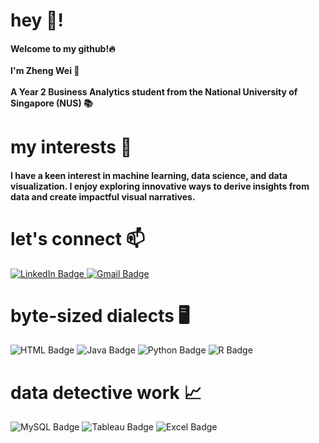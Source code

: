 <h1 align="left">hey 👋!</h1>
<h4 align="left">Welcome to my github!🔥<br><br>
I'm Zheng Wei 🐳<br><br>
A Year 2 Business Analytics student from the National University of Singapore (NUS) 📚</h4> 
<h1 align="left">my interests 👀</h1>
<h4 align="left">I have a keen interest in machine learning, data science, and data visualization. I enjoy exploring innovative ways to derive insights from data and create impactful visual narratives. <h4>

<h1 align="left">let's connect 📫</h1>
<a href="https://linkedin.com/in/owzhengwei" target="_blank">
    <img src="https://img.shields.io/badge/LinkedIn-0077B5?style=for-the-badge&logo=linkedin&logoColor=white" alt="LinkedIn Badge"/>
</a>
<a href="mailto:owzhengwei.work@gmail.com" target="_blank">
    <img src="https://img.shields.io/badge/Gmail-D14836?style=for-the-badge&logo=gmail&logoColor=white" alt="Gmail Badge"/>
</a><br>
<h1 align="left">byte-sized dialects 🖥️</span><br></h1>
<div style="display: inline-block;">
    <img src="https://img.shields.io/badge/HTML5-E34F26?style=for-the-badge&logo=html5&logoColor=white" alt="HTML Badge"/>
    <img src="https://img.shields.io/badge/java-%23ED8B00.svg?style=for-the-badge&logo=openjdk&logoColor=white" alt="Java Badge"/> 
    <img src="https://img.shields.io/badge/Python-FFD43B?style=for-the-badge&logo=python&logoColor=blue" alt="Python Badge"/>
    <img src="https://img.shields.io/badge/r-%23276DC3.svg?style=for-the-badge&logo=r&logoColor=white" alt="R Badge"/>
</div>

<h1 align="left">data detective work 📈</span><br></h1>
<div style="display: inline-block;">
    <img src="https://img.shields.io/badge/mysql-4479A1.svg?style=for-the-badge&logo=mysql&logoColor=white" alt="MySQL Badge"/>
    <img src="https://img.shields.io/badge/Tableau-E97627?style=for-the-badge&logo=Tableau&logoColor=white" alt="Tableau Badge"/>
    <img src="https://img.shields.io/badge/Microsoft_Excel-217346?style=for-the-badge&logo=microsoft-excel&logoColor=white" alt="Excel Badge"/>
</div>



